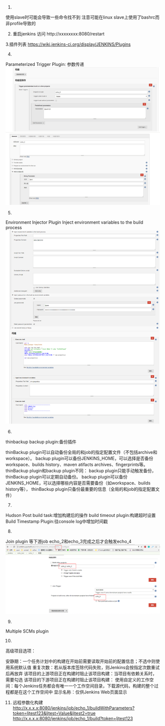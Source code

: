 1.
使用slave时可能会导致一些命令找不到
注意可能在linux slave上使用了bashrc而非profile导致的

2. 重启jenkins
访问 http://xxxxxxxx:8080/restart 

3.插件列表
https://wiki.jenkins-ci.org/display/JENKINS/Plugins

4.
Parameterized Trigger Plugin:
参数传递
![第1个job配置](./step_1.jpg)
![第2个job配置](./step_2.jpg)

5.
Environment Injector Plugin
Inject environment variables to the build process
![jenkins环境配置](./Inject_environment_variables.png)

6.
thinbackup backup plugin:备份插件

thinBackup plugin可以自动备份全局的和job的指定配置文件（不包括archive和workspace）。
backup plugin可以备份JENKINS_HOME，可以选择是否备份workspace、builds history、maven atifacts archives、fingerprints等。
thinBackup plugin和backup plugin不同：
backup plugin只能手动触发备份，thinBackup plugin可以定期自动备份。
backup plugin可以备份JENKINS_HOME，可以选择哪些内容是否需要备份（如workspace、builds history等）， thinBackup plugin只备份最重要的信息（全局的和job的指定配置文件）

7.
Hudson Post build task:增加构建后的操作
build timeout plugin:构建超时设置
Build Timestamp Plugin:往console log中增加时间戳

8.
Join plugin
等下游job echo_2和echo_3完成之后才会触发echo_4
![join_job](./join_job.png)

9.
Multiple SCMs plugin

10.
高级项目选项：

安静期：一个任务计划中的构建在开始前需要读取开始前的配置信息；不选中则使用系统默认值
重复次数：若从版本库签除代码失败，则Jenkins会按指定次数重试后再放弃
该项目的上游项目正在构建时阻止该项目构建：当项目有依赖关系时，需要勾选
该项目的下游项目正在构建时阻止该项目构建：
使用自定义的工作空间：每个Jenkins任务都会有唯一一个工作空间目录，下载源代码，构建的整个过程都是在这个工作空间中
显示名称：仅供Jenkins Web页面显示

11. 远程参数化构建
http://x.x.x.x:8080/jenkins/job/echo_1/buildWithParameters?token=ljtest123&ljtest=Value&ljtest2=true
http://x.x.x.x:8080/jenkins/job/echo_1/build?token=ljtest123

